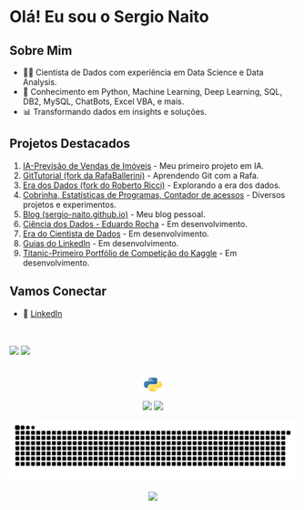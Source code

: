 # Olá! Eu sou o Sergio Naito

## Sobre Mim
- 👨‍💻 Cientista de Dados com experiência em Data Science e Data Analysis.
- 🚀 Conhecimento em Python, Machine Learning, Deep Learning, SQL, DB2, MySQL, ChatBots, Excel VBA, e mais.
- 📊 Transformando dados em insights e soluções.

## Projetos Destacados
1. [IA-Previsão de Vendas de Imóveis](https://github.com/sergio-naito/IA-Previsao-de-Vendas) - Meu primeiro projeto em IA.
2. [GitTutorial (fork da RafaBallerini)](https://github.com/sergio-naito/GitTutorial) - Aprendendo Git com a Rafa.
3. [Era dos Dados (fork do Roberto Ricci)](https://github.com/sergio-naito/Era_dos_dados) - Explorando a era dos dados.
4. [Cobrinha, Estatísticas de Programas, Contador de acessos](https://github.com/sergio-naito) - Diversos projetos e experimentos.
5. [Blog (sergio-naito.github.io)](https://sergio-naito.github.io) - Meu blog pessoal.
6. [Ciência dos Dados - Eduardo Rocha](https://github.com/sergio-naito/Programa-CDPRO/tree/main) - Em desenvolvimento.
7. [Era do Cientista de Dados](https://github.com/sergio-naito) - Em desenvolvimento.
8. [Guias do LinkedIn](https://github.com/sergio-naito/linkedin) - Em desenvolvimento.
9. [Titanic-Primeiro Portfólio de Competição do Kaggle](https://github.com/sergio-naito/Titanic) - Em desenvolvimento.


## Vamos Conectar
- 💬 [LinkedIn](https://www.linkedin.com/in/sergio-naito-156ab893/)
  
  

<br>
<br>
<div>
  <a href="https://github.com/sergio-naito"></a>
  <img height="180em" src="https://github-readme-stats.vercel.app/api?username=sergio-naito&show_icons=true&theme=dark&include_all_commits=true&count_private=true" />
  <img height="180em"   src="https://github-readme-stats.vercel.app/api/top-langs/?username=sergio-naito&layout=compact&langs_count=16&theme=dark" />

  <!-- img align="center" width="148" height="180" src="https://media1.tenor.com/images/68e8337fb4eb7e40645d832c64762a8b/tenor.gif?itemid=19443613" 
  -->
</div>
 <br>
<div  align="center"> 
  <div style="display: inline_block"><br>
  <!--
  <img align="center" alt="Rafa-Js" height="30" width="40" src="https://raw.githubusercontent.com/devicons/devicon/master/icons/javascript/javascript-plain.svg">
  <img align="center" alt="HTML" height="30" width="40" src="https://raw.githubusercontent.com/devicons/devicon/master/icons/html5/html5-original.svg">
  <img align="center" alt="CSS" height="30" width="40" src="https://raw.githubusercontent.com/devicons/devicon/master/icons/css3/css3-original.svg">
  <img align="center" alt="Csharp" height="30" width="40" src="https://raw.githubusercontent.com/devicons/devicon/master/icons/csharp/csharp-original.svg">
  <img align="center" alt="PHP" height="30" width="40" src="https://raw.githubusercontent.com/devicons/devicon/master/icons/php/php-original.svg">
  <img align="center" alt="java" height="30" width="40" src="https://raw.githubusercontent.com/devicons/devicon/master/icons/java/java-original.svg">
 -->
  <img align="center" alt="Python" height="30" width="40" src="https://raw.githubusercontent.com/devicons/devicon/master/icons/python/python-original.svg">

    
</div>


  <!--
  <br><a href="https://www.youtube.com/channel/UCSawC0irKSG8W05zahr1i9w" target="_blank"><img src="https://img.shields.io/badge/-Youtube-%23EA4335?style=for-the-badge&logo=youtube&logoColor=white" target="_blank"></a>
  -->
  <a href="https://www.instagram.com/sernaito1957/" target="_blank"><img src="https://img.shields.io/badge/-Instagram-%23E4405F?style=for-the-badge&logo=instagram&logoColor=white" target="_blank"></a>
  <a href="https://www.linkedin.com/in/sergio-naito-156ab893/" target="_blank"><img src="https://img.shields.io/badge/-LinkedIn-%230077B5?style=for-the-badge&logo=linkedin&logoColor=white" target="_blank"></a> 
 
  ![Snake animation](https://github.com/sergio-naito/sergio-naito/blob/output/github-contribution-grid-snake.svg)
 
</div>
 
<!--12.10.23 20:36
[![readme](https://github-readme-stats.vercel.app/api/pin/?username=sergio-naito&repo=sergio-naito&theme=react)](https://github.com/sergio-naito/sergio-naito)
-->
<p align="center">   <img alingn="center" src="https://profile-counter.glitch.me/sergio-naito/count.svg" /></p>

